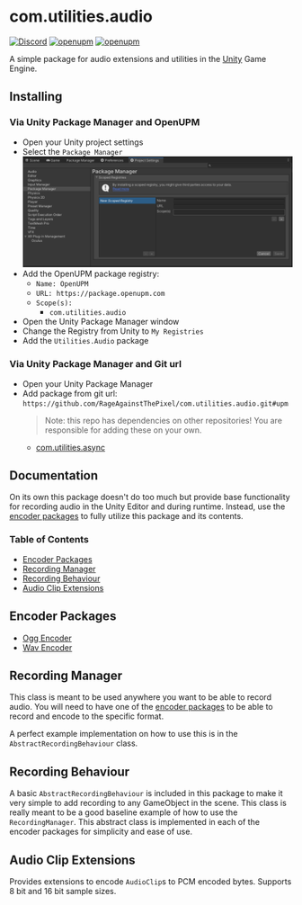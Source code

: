 # com.utilities.audio

[![Discord](https://img.shields.io/discord/855294214065487932.svg?label=&logo=discord&logoColor=ffffff&color=7389D8&labelColor=6A7EC2)](https://discord.gg/xQgMW9ufN4) [![openupm](https://img.shields.io/npm/v/com.utilities.audio?label=openupm&registry_uri=https://package.openupm.com)](https://openupm.com/packages/com.utilities.audio/) [![openupm](https://img.shields.io/badge/dynamic/json?color=brightgreen&label=downloads&query=%24.downloads&suffix=%2Fmonth&url=https%3A%2F%2Fpackage.openupm.com%2Fdownloads%2Fpoint%2Flast-month%2Fcom.utilities.rest)](https://openupm.com/packages/com.utilities.audio/)

A simple package for audio extensions and utilities in the [Unity](https://unity.com/) Game Engine.

## Installing

### Via Unity Package Manager and OpenUPM

- Open your Unity project settings
- Select the `Package Manager`
![scoped-registries](Utilities.Audio/Packages/com.utilities.audio/Documentation~/images/package-manager-scopes.png)
- Add the OpenUPM package registry:
  - `Name: OpenUPM`
  - `URL: https://package.openupm.com`
  - `Scope(s):`
    - `com.utilities.audio`
- Open the Unity Package Manager window
- Change the Registry from Unity to `My Registries`
- Add the `Utilities.Audio` package

### Via Unity Package Manager and Git url

- Open your Unity Package Manager
- Add package from git url: `https://github.com/RageAgainstThePixel/com.utilities.audio.git#upm`
  > Note: this repo has dependencies on other repositories! You are responsible for adding these on your own.
  - [com.utilities.async](https://github.com/RageAgainstThePixel/com.utilities.async)

## Documentation

On its own this package doesn't do too much but provide base functionality for recording audio in the Unity Editor and during runtime. Instead, use the [encoder packages](#encoder-packages) to fully utilize this package and its contents.

### Table of Contents

- [Encoder Packages](#encoder-packages)
- [Recording Manager](#recording-manager)
- [Recording Behaviour](#recording-behaviour)
- [Audio Clip Extensions](#audio-clip-extensions)

## Encoder Packages

- [Ogg Encoder](https://github.com/RageAgainstThePixel/com.utilities.encoder.ogg)
- [Wav Encoder](https://github.com/RageAgainstThePixel/com.utilities.encoder.wav)

## Recording Manager

This class is meant to be used anywhere you want to be able to record audio. You will need to have one of the [encoder packages](#encoder-packages) to be able to record and encode to the specific format.

A perfect example implementation on how to use this is in the `AbstractRecordingBehaviour` class.

## Recording Behaviour

A basic `AbstractRecordingBehaviour` is included in this package to make it very simple to add recording to any GameObject in the scene. This class is really meant to be a good baseline example of how to use the `RecordingManager`. This abstract class is implemented in each of the encoder packages for simplicity and ease of use.

## Audio Clip Extensions

Provides extensions to encode `AudioClip`s to PCM encoded bytes.
Supports 8 bit and 16 bit sample sizes.
